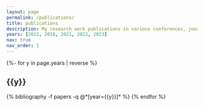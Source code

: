 ```yaml
---
layout: page
permalink: /publications/
title: publications
description: My research work publications in various conferences, journals, and blogs.
years: [2012, 2018, 2021, 2022, 2023]
nav: true
nav_order: 1
---
```

<!-- _pages/publications.md -->
<div class="publications">

{%- for y in page.years | reverse %}
  <h2 class="year">{{y}}</h2>
  {% bibliography -f papers -q @*[year={{y}}]* %}
{% endfor %}

</div>
